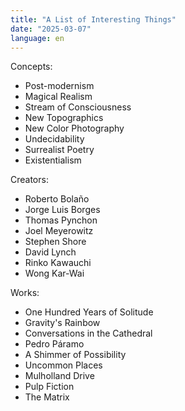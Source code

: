 ```yaml
---
title: "A List of Interesting Things"
date: "2025-03-07"
language: en
---
```


Concepts:
- Post-modernism
- Magical Realism
- Stream of Consciousness
- New Topographics
- New Color Photography
- Undecidability
- Surrealist Poetry
- Existentialism

Creators:
- Roberto Bolaño
- Jorge Luis Borges
- Thomas Pynchon
- Joel Meyerowitz
- Stephen Shore
- David Lynch
- Rinko Kawauchi
- Wong Kar-Wai

Works:
- One Hundred Years of Solitude
- Gravity's Rainbow
- Conversations in the Cathedral
- Pedro Páramo
- A Shimmer of Possibility
- Uncommon Places
- Mulholland Drive
- Pulp Fiction
- The Matrix